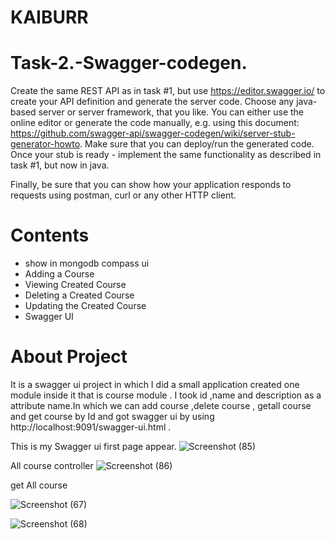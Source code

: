# KAIBURR
# Task-2.-Swagger-codegen.
Create the same REST API as in task #1, but use https://editor.swagger.io/ to create your API
definition and generate the server code. Choose any java-based server or server framework,
that you like. You can either use the online editor or generate the code manually, e.g. using this
document: https://github.com/swagger-api/swagger-codegen/wiki/server-stub-generator-howto.
Make sure that you can deploy/run the generated code. Once your stub is ready - implement the
same functionality as described in task #1, but now in java.

Finally, be sure that you can show how your application responds to requests using postman,
curl or any other HTTP client.

# Contents
- show in mongodb compass ui
-  Adding a Course
-  Viewing Created Course
-  Deleting a Created Course
-  Updating the Created Course	
-  Swagger UI

# About Project
It is a swagger ui project in which I did a small application created one module inside it that is course module .
I took id ,name and description as a attribute name.In which we can add course ,delete course , getall course and get 
course by Id and got swagger ui by using  http://localhost:9091/swagger-ui.html .

This is my Swagger ui first page appear.
![Screenshot (85)](https://user-images.githubusercontent.com/117644617/200321724-6c60dacc-261d-46e7-9878-3ba7cf593f9a.png)

All course controller 
![Screenshot (86)](https://user-images.githubusercontent.com/117644617/200324699-4cb34d23-19ed-4b0d-985a-33d15e22e2f5.png)

get All course

![Screenshot (67)](https://user-images.githubusercontent.com/117644617/200328914-59a9d0af-e0a9-487e-931a-1c34f6292047.png)

![Screenshot (68)](https://user-images.githubusercontent.com/117644617/200330629-c63696c4-dd7e-4e90-8ea2-dad166723982.png)




















